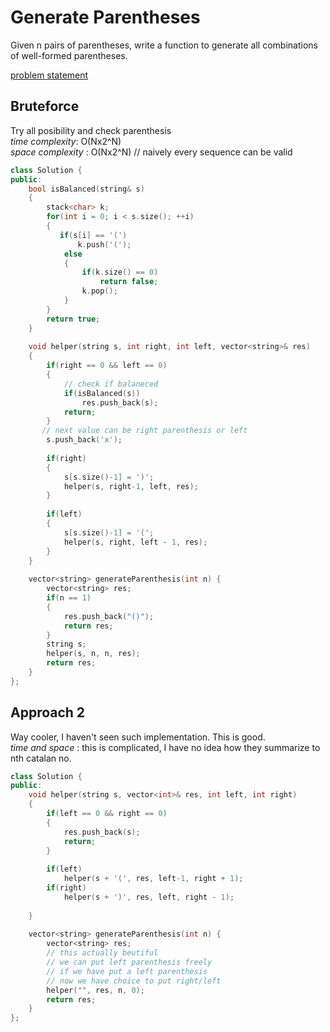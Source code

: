# Generate Parentheses

Given n pairs of parentheses, write a function to generate all combinations of well-formed parentheses.

[problem statement](https://leetcode.com/problems/generate-parentheses/)


## Bruteforce

Try all posibility and check parenthesis   
*time complexity*:  O(Nx2^N)  
*space complexity* : O(Nx2^N) // naively every sequence can be valid

```cpp
class Solution {
public:
    bool isBalanced(string& s)
    {
        stack<char> k;
        for(int i = 0; i < s.size(); ++i)     
        {
           if(s[i] == '(') 
               k.push('(');
            else
            {
                if(k.size() == 0)
                    return false;
                k.pop();
            }
        }
        return true;
    }
    
    void helper(string s, int right, int left, vector<string>& res)
    {
        if(right == 0 && left == 0)
        {
            // check if balaneced
            if(isBalanced(s))
                res.push_back(s);
            return;
        }
       // next value can be right parenthesis or left 
        s.push_back('x');
        
        if(right)
        {
            s[s.size()-1] = ')';
            helper(s, right-1, left, res);
        }
        
        if(left)
        {
            s[s.size()-1] = '(';
            helper(s, right, left - 1, res);
        }
    }
    
    vector<string> generateParenthesis(int n) {
        vector<string> res;
        if(n == 1)
        {
            res.push_back("()");
            return res;
        }
        string s;
        helper(s, n, n, res);
        return res;
    }
};
```

## Approach 2

Way cooler, I haven't seen such implementation. This is good.  
*time and space* : this is complicated, I have no idea how they summarize 
to nth catalan no.

```cpp
class Solution {
public:
    void helper(string s, vector<int>& res, int left, int right)
    {
        if(left == 0 && right == 0)
        {
            res.push_back(s);
            return;
        }
        
        if(left)
            helper(s + '(', res, left-1, right + 1);
        if(right)
            helper(s + ')', res, left, right - 1);
        
    }
    
    vector<string> generateParenthesis(int n) {
        vector<string> res;
        // this actually beutiful
        // we can put left parenthesis freely
        // if we have put a left parenthesis
        // now we have choice to put right/left
        helper("", res, n, 0);
        return res;
    }
};
```
